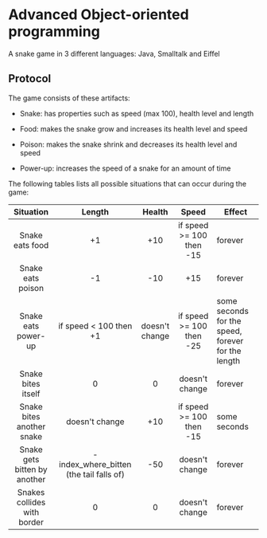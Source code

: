 # Advanced Object-oriented programming
A snake game in 3 different languages: Java, Smalltalk and Eiffel

## Protocol
The game consists of these artifacts:

* Snake: has properties such as speed (max 100), health level and length

* Food: makes the snake grow and increases its health level and speed

* Poison: makes the snake shrink and decreases its health level and speed

* Power-up: increases the speed of a snake for an amount of time

The following tables lists all possible situations that can occur during the game:

|           Situation          |                  Length                 |     Health     |           Speed           | Effect                                              |
|:----------------------------:|:---------------------------------------:|:--------------:|:-------------------------:|-----------------------------------------------------|
|        Snake eats food       |                    +1                   |       +10      | if speed >= 100 then -15  | forever                                             |
|       Snake eats poison      |                    -1                   |       -10      |            +15            | forever                                             |
|      Snake eats power-up     |          if speed < 100 then +1         | doesn't change |  if speed >= 100 then -25 | some seconds for the speed,  forever for the length |
| Snake bites itself           | 0                                       | 0              | doesn't change            | forever                                             |
| Snake bites another snake    | doesn't change                          | +10            | if speed >= 100 then -15  | some seconds                                        |
| Snake gets bitten by another | -index_where_bitten (the tail falls of) | -50            | doesn't change            | forever                                             |
| Snakes collides with border  | 0                                       | 0              | doesn't change            | forever                                             |